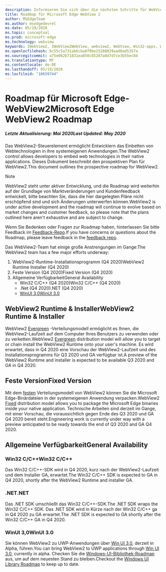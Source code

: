 ```yaml
---
description: Informieren Sie sich über die nächsten Schritte für WebView2
title: Roadmap für Microsoft Edge WebView 2
author: MSEdgeTeam
ms.author: msedgedevrel
ms.date: 05/19/2020
ms.topic: conceptual
ms.prod: microsoft-edge
ms.technology: webview
keywords: IWebView2, IWebView2WebView, webview2, WebView, Win32-apps, Win32, Edge, ICoreWebView2, ICoreWebView2Host, Browser-Steuerelement, Edge-HTML
ms.openlocfilehash: bc55c5a731ab6cba8f9be15208029aad0ad5357a
ms.sourcegitcommit: a75e062b71831ea850c85287a8d7d7ce3b55ec84
ms.translationtype: MT
ms.contentlocale: de-DE
ms.lasthandoff: 05/19/2020
ms.locfileid: "10659744"
---
```

# <span data-ttu-id="39fd9-104">Roadmap für Microsoft Edge-WebView2</span><span class="sxs-lookup"><span data-stu-id="39fd9-104">Microsoft Edge WebView2 Roadmap</span></span>

##### <span data-ttu-id="39fd9-105">Letzte Aktualisierung: Mai 2020</span><span class="sxs-lookup"><span data-stu-id="39fd9-105">Last Updated: May 2020</span></span>

<span data-ttu-id="39fd9-106">Das WebView2-Steuerelement ermöglicht Entwicklern das Einbetten von Webtechnologien in ihre systemeigenen Anwendungen.</span><span class="sxs-lookup"><span data-stu-id="39fd9-106">The WebView2 control allows developers to embed web technologies in their native applications.</span></span> <span data-ttu-id="39fd9-107">Dieses Dokument beschreibt den prospektiven Plan für WebView2.</span><span class="sxs-lookup"><span data-stu-id="39fd9-107">This document outlines the prospective roadmap for WebView2.</span></span> 

> [!NOTE]
> <span data-ttu-id="39fd9-108">WebView2 steht unter aktiver Entwicklung, und die Roadmap wird weiterhin auf der Grundlage von Marktveränderungen und Kundenfeedback entwickelt, bitte beachten Sie, dass die hier dargelegten Pläne nicht erschöpfend sind und sich Änderungen unterwerfen können.</span><span class="sxs-lookup"><span data-stu-id="39fd9-108">WebView2 is under active development and the roadmap will continue to evolve based on market changes and customer feedback, so please note that the plans outlined here aren't exhaustive and are subject to change.</span></span> 

<span data-ttu-id="39fd9-109">Wenn Sie Bedenken oder Fragen zur Roadmap haben, hinterlassen Sie bitte Feedback im [Feedback-Repo](https://github.com/MicrosoftEdge/WebViewFeedback).</span><span class="sxs-lookup"><span data-stu-id="39fd9-109">If you have concerns or questions about the Roadmap, please leave feedback in the [feedback repo](https://github.com/MicrosoftEdge/WebViewFeedback).</span></span>

<span data-ttu-id="39fd9-110">Das WebView2-Team hat einige große Anstrengungen im Gange:</span><span class="sxs-lookup"><span data-stu-id="39fd9-110">The WebView2 team has a few major efforts underway:</span></span>

1.  <span data-ttu-id="39fd9-111">WebView2-Runtime-Installationsprogramm (Q4 2020)</span><span class="sxs-lookup"><span data-stu-id="39fd9-111">WebView2 Runtime Installer (Q4 2020)</span></span>
2.  <span data-ttu-id="39fd9-112">Feste Version (Q4 2020)</span><span class="sxs-lookup"><span data-stu-id="39fd9-112">Fixed Version (Q4 2020)</span></span>
3.  <span data-ttu-id="39fd9-113">Allgemeine Verfügbarkeit</span><span class="sxs-lookup"><span data-stu-id="39fd9-113">General Availability</span></span> 
    *   <span data-ttu-id="39fd9-114">Win32 C/C++ (Q4 2020)</span><span class="sxs-lookup"><span data-stu-id="39fd9-114">Win32 C/C++ (Q4 2020)</span></span>
    *   <span data-ttu-id="39fd9-115">.Net (Q4 2020)</span><span class="sxs-lookup"><span data-stu-id="39fd9-115">.NET (Q4 2020)</span></span>
    *   [<span data-ttu-id="39fd9-116">WinUI 3,0</span><span class="sxs-lookup"><span data-stu-id="39fd9-116">WinUI 3.0</span></span>](https://github.com/microsoft/microsoft-ui-xaml/blob/master/docs/roadmap.md)

## <span data-ttu-id="39fd9-117">WebView2 Runtime & Installer</span><span class="sxs-lookup"><span data-stu-id="39fd9-117">WebView2 Runtime & Installer</span></span>

<span data-ttu-id="39fd9-118">WebView2 [Evergreen](./concepts/distribution.md#microsoft-edge-webview2-runtime) -Verteilungsmodell ermöglicht es Ihnen, die WebView2-Laufzeit auf dem Computer Ihres Benutzers zu verwenden oder zu verketten.</span><span class="sxs-lookup"><span data-stu-id="39fd9-118">WebView2 [Evergreen](./concepts/distribution.md#microsoft-edge-webview2-runtime) distribution model will allow you to target or chain install the WebView2 Runtime onto your user's machine.</span></span> <span data-ttu-id="39fd9-119">Es wird erwartet, dass in Q4 2020 eine Vorschau der WebView2-Laufzeit und des Installationsprogramms für Q3 2020 und GA verfügbar ist.</span><span class="sxs-lookup"><span data-stu-id="39fd9-119">A preview of the WebView2 Runtime and installer is expected to be available Q3 2020 and GA in Q4 2020.</span></span>

## <span data-ttu-id="39fd9-120">Feste Version</span><span class="sxs-lookup"><span data-stu-id="39fd9-120">Fixed Version</span></span>

<span data-ttu-id="39fd9-121">Mit dem [festen](./concepts/distribution.md#roadmap) Verteilungsmodell von WebView2 können Sie die Microsoft Edge-Binärdateien in der systemeigenen Anwendung verpacken.</span><span class="sxs-lookup"><span data-stu-id="39fd9-121">WebView2 [Fixed](./concepts/distribution.md#roadmap) distribution model allows you to package the Microsoft Edge binaries inside your native application.</span></span> <span data-ttu-id="39fd9-122">Technische Arbeiten sind derzeit im Gange, mit einer Vorschau, die voraussichtlich gegen Ende des Q3 2020 und GA Q4 2020 bereit steht.</span><span class="sxs-lookup"><span data-stu-id="39fd9-122">Engineering work is currently under way with a preview anticipated to be ready towards the end of  Q3 2020 and GA Q4 2020.</span></span>

## <span data-ttu-id="39fd9-123">Allgemeine Verfügbarkeit</span><span class="sxs-lookup"><span data-stu-id="39fd9-123">General Availability</span></span> 

### <span data-ttu-id="39fd9-124">Win32 C/C++</span><span class="sxs-lookup"><span data-stu-id="39fd9-124">Win32 C/C++</span></span>

<span data-ttu-id="39fd9-125">Das Win32 C/C++-SDK wird in Q4 2020, kurz nach der WebView2-Laufzeit und dem Installer GA, erwartet.</span><span class="sxs-lookup"><span data-stu-id="39fd9-125">The Win32 C/C++ SDK is expected to GA in Q4 2020, shortly after the WebView2 Runtime and installer GA.</span></span>

### <span data-ttu-id="39fd9-126">.NET</span><span class="sxs-lookup"><span data-stu-id="39fd9-126">.NET</span></span>

<span data-ttu-id="39fd9-127">Das .NET SDK umschließt das Win32 C/C++-SDK.</span><span class="sxs-lookup"><span data-stu-id="39fd9-127">The .NET SDK wraps the Win32 C/C++ SDK.</span></span> <span data-ttu-id="39fd9-128">Das .NET SDK wird in Kürze nach der Win32 C/C++ ga in Q4 2020 zu GA erwartet.</span><span class="sxs-lookup"><span data-stu-id="39fd9-128">The .NET SDK is expected to GA shortly after the Win32 C/C++ GA in Q4 2020.</span></span>

### <span data-ttu-id="39fd9-129">WinUI 3,0</span><span class="sxs-lookup"><span data-stu-id="39fd9-129">WinUI 3.0</span></span>

<span data-ttu-id="39fd9-130">Sie können WebView2 zu UWP-Anwendungen über [Win UI 3,0](/uwp/toolkits/winui3/), derzeit in Alpha, führen.</span><span class="sxs-lookup"><span data-stu-id="39fd9-130">You can bring WebView2 to UWP applications through [Win UI 3.0](/uwp/toolkits/winui3/), currently in alpha.</span></span> <span data-ttu-id="39fd9-131">Checken Sie die [Windows-UI-Bibliothek-Roadmap](https://github.com/microsoft/microsoft-ui-xaml/blob/master/docs/roadmap.md) aus, um auf dem neuesten Stand zu bleiben.</span><span class="sxs-lookup"><span data-stu-id="39fd9-131">Checkout the [Windows UI Library Roadmap](https://github.com/microsoft/microsoft-ui-xaml/blob/master/docs/roadmap.md) to keep up to date.</span></span>  
